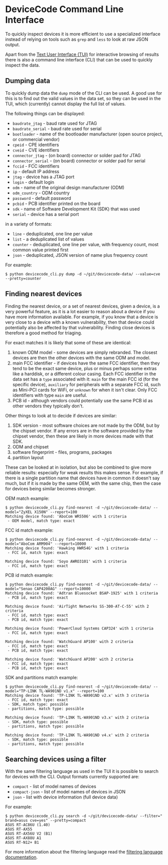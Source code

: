 # DeviceCode Command Line Interface

To quickly inspect devices it is more efficient to use a specialized interface
instead of relying on tools such as `grep` and `less` to look at raw JSON
output.

Apart from the [Text User Interface (TUI)](tui.md) for interactive browsing of
results there is also a command line interface (CLI) that can be used to
quickly inspect the data.

## Dumping data

To quickly dump data the `dump` mode of the CLI can be used. A good use for
this is to find out the valid values in the data set, so they can be used in
the TUI, which (currently) cannot display the full list of values.

The following things can be displayed:

* `baudrate_jtag` - baud rate used for JTAG
* `baudrate_serial` - baud rate used for serial
* `bootloader` - name of the bootloader manufacturer (open source project,
   or commercial vendor)
* `cpeid` - CPE identifiers
* `cveid` - CVE identifiers
* `connector_jtag` - (on board) connector or solder pad for JTAG
* `connector_serial` - (on board) connector or solder pad for serial
* `fccid` - FCC identifiers
* `ip` - default IP address
* `jtag` - device has a JTAG port
* `login` - default login
* `odm` - name of the original design manufacturer (ODM)
* `odm_country` - ODM country
* `password` - default password
* `pcbid` - PCB identifier printed on the board
* `sdk` - name of Software Development Kit (SDK) that was used
* `serial` - device has a serial port

in a variety of formats:

* `line` - deduplicated, one line per value
* `list` - a deduplicated list of values
* `counter` - deduplicated, one line per value, with frequency count, most
  common value printed first
* `json` - deduplicated, JSON version of name plus frequency count

For example:

```
$ python devicecode_cli.py dump -d ~/git/devicecode-data/ --value=cve --pretty=counter
```

## Finding nearest devices

Finding the nearest device, or a set of nearest devices, given a device, is a
very powerful feature, as it is a lot easier to reason about a device if you
have more information available. For example, if you know that a device is very
close to a device with a known vulnerability, then that device could
potentially also be affected by that vulnerability. Finding close devices is
therefore a good method for triaging.

For exact matches it is likely that some of these are identical:

1. known ODM model - some devices are simply rebranded. The closest devices
   are then the other devices with the same ODM and model.
2. main FCC identifier - if devices have the same FCC identifier, then they
   tend to be the exact same device, plus or minus perhaps some extras like a
   harddisk, or a different colour casing. Each FCC identifier in the data set
   has a `type` associated with it: `main` for the main FCC id (for the
   specific device), `auxiliary` for peripherals with a separate FCC id, such
   as Mini-PCI cards for WiFi, or `unknown` for when it isn't clear. Only FCC
   identifiers with type `main` are useful.
3. PCB id - although vendors could potentially use the same PCB id as other
   vendors they typically don't.

Other things to look at to decide if devices are similar:

1. SDK version - most software choices are not made by the ODM, but by the
   chipset vendor. If any errors are in the software provided by the chipset
   vendor, then these are likely in more devices made with that SDK.
2. ODM and chipset
3. software fingerprint - files, programs, packages
4. partition layout

These can be looked at in isolation, but also be combined to give more reliable
results: especially for weak results this makes sense. For example, if there is
a single partition name that devices have in common it doesn't say much, but if
it is made by the same OEM, with the same chip, then the case for devices being
similar becomes stronger.

OEM match example:

```
$ python devicecode_cli.py find-nearest -d ~/git/devicecode-data/ --model="ZyXEL X150N" --report=100
Matching device found: 'AboCom WR5506' with 1 criteria
 - OEM model, match type: exact
```

FCC id match example:

```
$ python devicecode_cli.py find-nearest -d ~/git/devicecode-data/ --model="AboCom ARM904" --report=10000
Matching device found: 'Hawking HWR54G' with 1 criteria
 - FCC id, match type: exact

Matching device found: 'Soyo AWRO3101' with 1 criteria
 - FCC id, match type: exact
```

PCB id match example:

```
$ python devicecode_cli.py find-nearest -d ~/git/devicecode-data/ --model="Senao CAP4200AG" --report=10000
Matching device found: 'Adtran Bluesocket BSAP-1925' with 1 criteria
 - PCB id, match type: exact

Matching device found: 'AirTight Networks SS-300-AT-C-55' with 2 criteria
 - FCC id, match type: exact
 - PCB id, match type: exact

Matching device found: 'PowerCloud Systems CAP324' with 1 criteria
 - FCC id, match type: exact

Matching device found: 'WatchGuard AP100' with 2 criteria
 - FCC id, match type: exact
 - PCB id, match type: exact

Matching device found: 'WatchGuard AP200' with 2 criteria
 - FCC id, match type: exact
 - PCB id, match type: exact
```

SDK and partitions match example:

```
$ python devicecode_cli.py find-nearest -d ~/git/devicecode-data/ --model="TP-LINK TL-WA901ND v1.x" --report=100
Matching device found: 'TP-LINK TL-WA901ND v2.x' with 3 criteria
 - FCC id, match type: exact
 - SDK, match type: possible
 - partitions, match type: possible

Matching device found: 'TP-LINK TL-WA901ND v3.x' with 2 criteria
 - SDK, match type: possible
 - partitions, match type: possible

Matching device found: 'TP-LINK TL-WA901ND v4.x' with 2 criteria
 - SDK, match type: possible
 - partitions, match type: possible
```

## Searching devices using a filter

With the same filtering language as used in the TUI it is possible to search
for devices with the CLI. Output formats currently supported are:

* `compact` - list of model names of devices
* `compact-json` - list of model names of devices in JSON
* `json` - list with device information (full device data)

For example:

```
$ python devicecode_cli.py search -d ~/git/devicecode-data/ --filter=" brand=asus cve=yes" --pretty=compact
ASUS RT-AC86U (1.40)
ASUS RT-AX55
ASUS RT-AX56U V2 (B1)
ASUS RT-AX88U A1
ASUS RT-N12+ B1
```

For more information about the filtering language read the
[filtering language documentation](filter.md).
